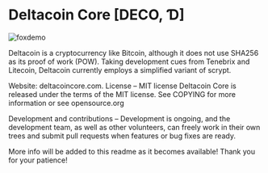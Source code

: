 # Deltacoin Core [DECO, Ɗ]
 
 ![foxdemo](https://deltacoincore.com/assets/img/DCOIN.png)
 
Deltacoin is a cryptocurrency like Bitcoin, although it does not use SHA256 as its proof of work (POW). Taking development cues from Tenebrix and Litecoin, Deltacoin currently employs a simplified variant of scrypt.

Website: deltacoincore.com.
License – MIT license
Deltacoin Core is released under the terms of the MIT license. See COPYING for more information or see opensource.org

Development and contributions –
Development is ongoing, and the development team, as well as other volunteers, can freely work in their own trees and submit pull requests when features or bug fixes are ready.

More info will be added to this readme as it becomes available! Thank you for your patience!
